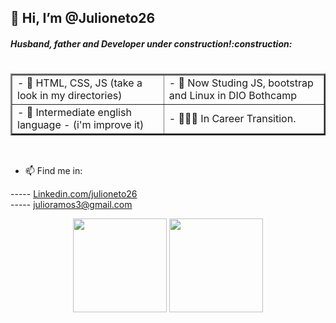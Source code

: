 <!--Header-->
<h2> 👋 Hi, I’m @Julioneto26 </h2>
<h5> Husband, father and Developer under construction!:construction:</h5>

<div style="display: flex; Align-itens: center; widht: 100rem">
   <table border="2">
    <tr>
     <td>- 👀 HTML, CSS, JS (take a look in my directories)<br>
     <td>- 🌱 Now Studing JS, bootstrap and Linux in DIO Bothcamp
    </tr>
     <td>- 💞️ Intermediate english language - (i'm improve it)<br>
     <td>- 🏃🏽‍♂️ In Career Transition.
    </tr>
  </table>
</div>
   
   <br>
 
   - 📫 Find me in:
<!-- ----- <a href="https://www.julioneto26.fun"  target="_blank"> Julioneto26.fun(version1.0 not responsive yet😣) </a><br>-->
 ----- <a href="https://www.linkedin.com/in/julioneto26/"  target="_blank"> Linkedin.com/julioneto26 </a><br>
 ----- <a href="mailto:julioramos3@gmail.com"  target="_blank"> julioramos3@gmail.com </a><br>

 
<div align="center">
 <img height="150em" src="https://github-readme-stats.vercel.app/api?username=julioneto26&show_icons=true&theme=solarized-dark&include_all_commits=true&count_private=true"/>
  <img height="150em" src="https://github-readme-stats.vercel.app/api/top-langs/?username=julioneto26&layout=compact&langs_count=7&theme=solarized-dark"/>
</div>

<!---
Julioneto26/Julioneto26 is a ✨ special ✨ repository because its `README.md` (this file) appears on your GitHub profile.
You can click the Preview link to take a look at your changes.
--->
